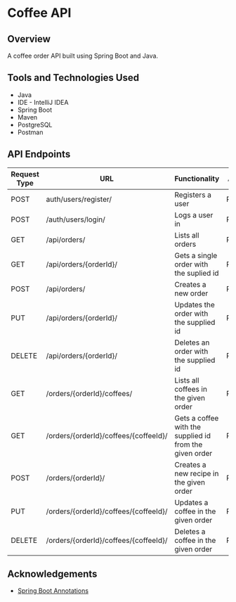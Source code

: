 # Coffee API
## Overview
A coffee order API built using Spring Boot and Java. 

## Tools and Technologies Used
* Java
* IDE - IntelliJ IDEA
* Spring Boot
* Maven
* PostgreSQL
* Postman  

## API Endpoints

| Request Type | URL                                   | Functionality                                           | Access  |
|--------------|---------------------------------------|---------------------------------------------------------|---------|
| POST         | auth/users/register/                  | Registers a user                                        | PUBLIC  |
| POST         | /auth/users/login/                    | Logs a user in                                          | PUBLIC  |
| GET          | /api/orders/                          | Lists all orders                                        | PRIVATE |
| GET          | /api/orders/{orderId}/                | Gets a single order with the suplied id                 | PRIVATE |
| POST         | /api/orders/                          | Creates a new order                                     | PRIVATE |
| PUT          | /api/orders/{orderId}/                | Updates the order with the supplied id                  | PRIVATE |
| DELETE       | /api/orders/{orderId}/                | Deletes an order with the supplied id                   | PRIVATE |
| GET          | /orders/{orderId}/coffees/            | Lists all coffees in the given order                    | PRIVATE |
| GET          | /orders/{orderId}/coffees/{coffeeId}/ | Gets a coffee with the supplied id from the given order | PRIVATE |
| POST         | /orders/{orderId}/                    | Creates a new recipe in the given order                 | PRIVATE |
| PUT          | /orders/{orderId}/coffees/{coffeeId}/ | Updates a coffee in the given order                     | PRIVATE |
| DELETE       | /orders/{orderId}/coffees/{coffeeId}/ | Deletes a coffee in the given order                     | PRIVATE |

## Acknowledgements
* [Spring Boot Annotations](https://www.baeldung.com/spring-boot-annotations)






